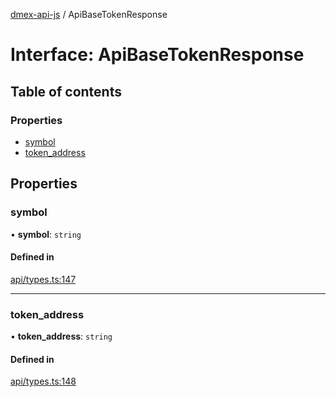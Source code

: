 [dmex-api-js](../README.md) / ApiBaseTokenResponse

# Interface: ApiBaseTokenResponse

## Table of contents

### Properties

- [symbol](ApiBaseTokenResponse.md#symbol)
- [token\_address](ApiBaseTokenResponse.md#token_address)

## Properties

### symbol

• **symbol**: `string`

#### Defined in

[api/types.ts:147](https://github.com/dmex-app/node-api-js/blob/873b0f8/src/api/types.ts#L147)

___

### token\_address

• **token\_address**: `string`

#### Defined in

[api/types.ts:148](https://github.com/dmex-app/node-api-js/blob/873b0f8/src/api/types.ts#L148)
